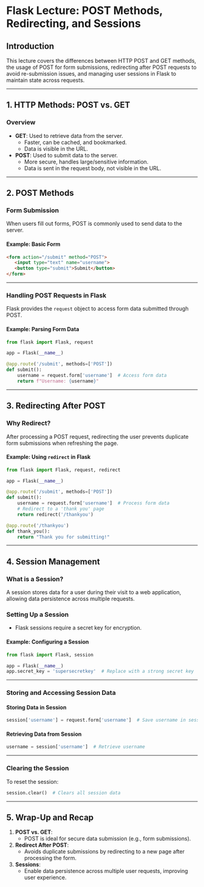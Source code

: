 # **Flask Lecture: POST Methods, Redirecting, and Sessions**

## **Introduction**
This lecture covers the differences between HTTP POST and GET methods, the usage of POST for form submissions, redirecting after POST requests to avoid re-submission issues, and managing user sessions in Flask to maintain state across requests.

---

## **1. HTTP Methods: POST vs. GET**
### **Overview**
- **GET**: Used to retrieve data from the server.
  - Faster, can be cached, and bookmarked.
  - Data is visible in the URL.
- **POST**: Used to submit data to the server.
  - More secure, handles large/sensitive information.
  - Data is sent in the request body, not visible in the URL.

---

## **2. POST Methods**
### **Form Submission**
When users fill out forms, POST is commonly used to send data to the server.

#### **Example: Basic Form**
```html
<form action="/submit" method="POST">
   <input type="text" name="username">
   <button type="submit">Submit</button>
</form>
```

---

### **Handling POST Requests in Flask**
Flask provides the `request` object to access form data submitted through POST.

#### **Example: Parsing Form Data**
```python
from flask import Flask, request

app = Flask(__name__)

@app.route('/submit', methods=['POST'])
def submit():
    username = request.form['username']  # Access form data
    return f"Username: {username}"
```

---

## **3. Redirecting After POST**
### **Why Redirect?**
After processing a POST request, redirecting the user prevents duplicate form submissions when refreshing the page.

#### **Example: Using `redirect` in Flask**
```python
from flask import Flask, request, redirect

app = Flask(__name__)

@app.route('/submit', methods=['POST'])
def submit():
    username = request.form['username']  # Process form data
    # Redirect to a 'thank you' page
    return redirect('/thankyou')

@app.route('/thankyou')
def thank_you():
    return "Thank you for submitting!"
```

---

## **4. Session Management**
### **What is a Session?**
A session stores data for a user during their visit to a web application, allowing data persistence across multiple requests.

### **Setting Up a Session**
- Flask sessions require a secret key for encryption.

#### **Example: Configuring a Session**
```python
from flask import Flask, session

app = Flask(__name__)
app.secret_key = 'supersecretkey'  # Replace with a strong secret key
```

---

### **Storing and Accessing Session Data**
#### **Storing Data in Session**
```python
session['username'] = request.form['username']  # Save username in session
```

#### **Retrieving Data from Session**
```python
username = session['username']  # Retrieve username
```

---

### **Clearing the Session**
To reset the session:
```python
session.clear()  # Clears all session data
```

---

## **5. Wrap-Up and Recap**
1. **POST vs. GET**:
   - POST is ideal for secure data submission (e.g., form submissions).
2. **Redirect After POST**:
   - Avoids duplicate submissions by redirecting to a new page after processing the form.
3. **Sessions**:
   - Enable data persistence across multiple user requests, improving user experience.